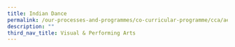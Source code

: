 ```yaml
---
title: Indian Dance
permalink: /our-processes-and-programmes/co-curricular-programme/cca/aesthetics/indian-dance
description: ""
third_nav_title: Visual & Performing Arts
---
```


